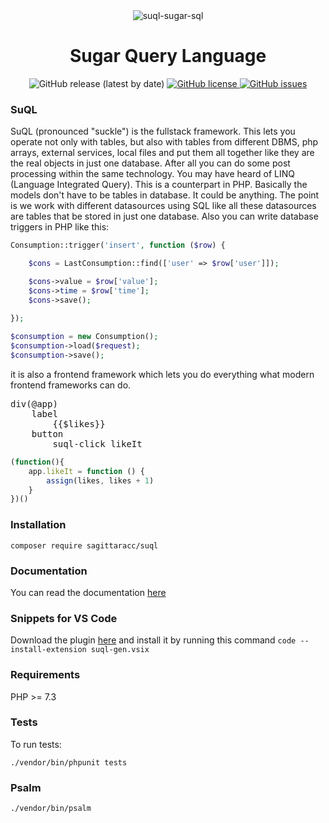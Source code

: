 <div align="center"><img src="https://i.postimg.cc/bvpF0Xhd/suql.png" alt="suql-sugar-sql" border="0"></div>
<h1 align="center">Sugar Query Language</h1>
<div align="center">
  <img src="https://img.shields.io/github/v/release/sagittaracc/suql" alt="GitHub release (latest by date)"/>
  <a href="https://github.com/sagittaracc/suql/blob/master/LICENSE">
    <img src="https://img.shields.io/github/license/sagittaracc/suql" alt="GitHub license"/>
  </a>
  <a href="https://github.com/sagittaracc/suql/issues">
    <img src="https://img.shields.io/github/issues/sagittaracc/suql" alt="GitHub issues"/>
  </a>
</div>

### SuQL
SuQL (pronounced "suckle") is the fullstack framework. This lets you operate not only with tables, but also with tables from different DBMS, php arrays, external services, local files and put them all together like they are the real objects in just one database. After all you can do some post processing within the same technology.
You may have heard of LINQ (Language Integrated Query). This is a counterpart in PHP.
Basically the models don't have to be tables in database. It could be anything. The point is we work with different datasources using SQL like all these datasources are tables that be stored in just one database.
Also you can write database triggers in PHP like this:
```php
Consumption::trigger('insert', function ($row) {

    $cons = LastConsumption::find(['user' => $row['user']]);

    $cons->value = $row['value'];
    $cons->time = $row['time'];
    $cons->save();
    
});

$consumption = new Consumption();
$consumption->load($request);
$consumption->save();
```

it is also a frontend framework which lets you do everything what modern frontend frameworks can do.
<pre>
div(@app)
    label
        {{$likes}}
    button
        suql-click likeIt
</pre>
```js
(function(){
    app.likeIt = function () {
        assign(likes, likes + 1)
    }
})()
```

### Installation
`composer require sagittaracc/suql`

### Documentation
You can read the documentation [here](https://github.com/sagittaracc/suql/blob/master/docs/index.md)

### Snippets for VS Code
Download the plugin [here](https://github.com/sagittaracc/suql-gen) and install it by running this command `code --install-extension suql-gen.vsix`

### Requirements
PHP >= 7.3

### Tests
To run tests:

`./vendor/bin/phpunit tests`

### Psalm
`./vendor/bin/psalm`

